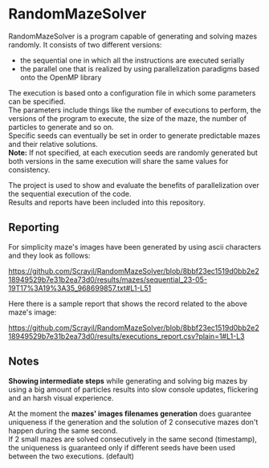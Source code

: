 # RandomMazeSolver

RandomMazeSolver is a program capable of generating and solving mazes randomly.
It consists of two different versions:
- the sequential one in which all the instructions are executed serially
- the parallel one that is realized by using parallelization paradigms based onto the OpenMP library

The execution is based onto a configuration file in which some parameters can be specified.  
The parameters include things like the number of executions to perform, the versions of the program to execute,
the size of the maze, the number of particles to generate and so on.  
Specific seeds can eventually be set in order to generate predictable mazes and their relative solutions.  
**Note:** If not specified, at each execution seeds are randomly generated but both versions in the same execution
will share the same values for consistency.

The project is used to show and evaluate the benefits of parallelization over the sequential execution of the code.  
Results and reports have been included into this repository.

## Reporting
For simplicity maze's images have been generated by using ascii characters and they look as follows:  

https://github.com/Scrayil/RandomMazeSolver/blob/8bbf23ec1519d0bb2e218949529b7e31b2ea73d0/results/mazes/sequential_23-05-19T17%3A19%3A35_968699857.txt#L1-L51  

Here there is a sample report that shows the record related to the above maze's image:  

https://github.com/Scrayil/RandomMazeSolver/blob/8bbf23ec1519d0bb2e218949529b7e31b2ea73d0/results/executions_report.csv?plain=1#L1-L3  

## Notes
**Showing intermediate steps** while generating and solving big mazes by using a big amount of particles results into slow console updates, flickering and an harsh visual experience.  

At the moment the **mazes' images filenames generation** does guarantee uniqueness if the generation and the solution of 2 consecutive mazes don't happen during the same second.  
If 2 small mazes are solved consecutively in the same second (timestamp), the uniqueness is guaranteed only if different seeds have been used between the two executions. (default)  
